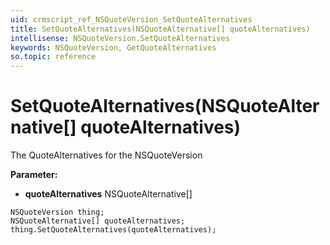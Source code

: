 ```yaml
---
uid: crmscript_ref_NSQuoteVersion_SetQuoteAlternatives
title: SetQuoteAlternatives(NSQuoteAlternative[] quoteAlternatives)
intellisense: NSQuoteVersion.SetQuoteAlternatives
keywords: NSQuoteVersion, GetQuoteAlternatives
so.topic: reference
---
```


# SetQuoteAlternatives(NSQuoteAlternative[] quoteAlternatives)

The QuoteAlternatives for the NSQuoteVersion

**Parameter:** 
 - **quoteAlternatives** NSQuoteAlternative[]

```crmscript
NSQuoteVersion thing;
NSQuoteAlternative[] quoteAlternatives;
thing.SetQuoteAlternatives(quoteAlternatives);
```

